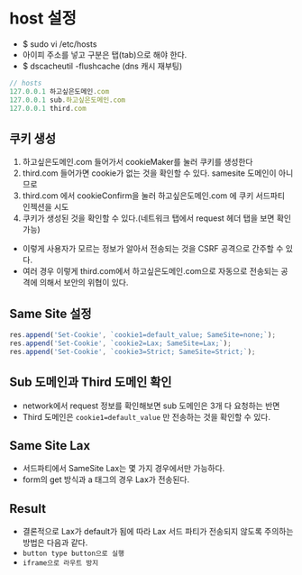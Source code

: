 # host 설정

- \$ sudo vi /etc/hosts
- 아이피 주소를 넣고 구분은 탭(tab)으로 해야 한다.
- \$ dscacheutil -flushcache (dns 캐시 재부팅)

```js
// hosts
127.0.0.1 하고싶은도메인.com
127.0.0.1 sub.하고싶은도메인.com
127.0.0.1 third.com
```

## 쿠키 생성

1. 하고싶은도메인.com 들어가서 cookieMaker를 눌러 쿠키를 생성한다
2. third.com 들어가면 cookie가 없는 것을 확인할 수 있다. samesite 도메인이 아니므로
3. third.com 에서 cookieConfirm을 눌러 하고싶은도메인.com 에 쿠키 서드파티 인젝션을 시도
4. 쿠키가 생성된 것을 확인할 수 있다.(네트워크 탭에서 request 헤더 탭을 보면 확인 가능)

- 이렇게 사용자가 모르는 정보가 알아서 전송되는 것을 CSRF 공격으로 간주할 수 있다.
- 여러 경우 이렇게 third.com에서 하고싶은도메인.com으로 자동으로 전송되는 공격에 의해서 보안의 위협이 있다.

## Same Site 설정

```javascript
res.append('Set-Cookie', `cookie1=default_value; SameSite=none;`);
res.append('Set-Cookie', `cookie2=Lax; SameSite=Lax;`);
res.append('Set-Cookie', `cookie3=Strict; SameSite=Strict;`);
```

## Sub 도메인과 Third 도메인 확인

- network에서 request 정보를 확인해보면 sub 도메인은 3개 다 요청하는 반면
- Third 도메인은 `cookie1=default_value` 만 전송하는 것을 확인할 수 있다.

## Same Site Lax

- 서드파티에서 SameSite Lax는 몇 가지 경우에서만 가능하다.
- form의 get 방식과 a 태그의 경우 Lax가 전송된다.

## Result

- 결론적으로 Lax가 default가 됨에 따라 Lax 서드 파티가 전송되지 않도록 주의하는 방법은 다음과 같다. 
- `button type button으로 실행`
- `iframe으로 라우트 방지`